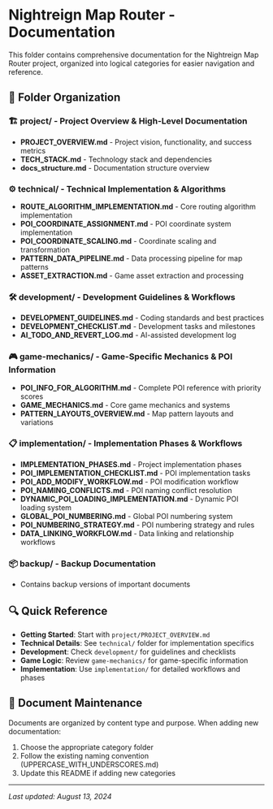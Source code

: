 # Nightreign Map Router - Documentation

This folder contains comprehensive documentation for the Nightreign Map Router project, organized into logical categories for easier navigation and reference.

## 📁 Folder Organization

### 🏗️ **project/** - Project Overview & High-Level Documentation
- **PROJECT_OVERVIEW.md** - Project vision, functionality, and success metrics
- **TECH_STACK.md** - Technology stack and dependencies
- **docs_structure.md** - Documentation structure overview

### ⚙️ **technical/** - Technical Implementation & Algorithms
- **ROUTE_ALGORITHM_IMPLEMENTATION.md** - Core routing algorithm implementation
- **POI_COORDINATE_ASSIGNMENT.md** - POI coordinate system implementation
- **POI_COORDINATE_SCALING.md** - Coordinate scaling and transformation
- **PATTERN_DATA_PIPELINE.md** - Data processing pipeline for map patterns
- **ASSET_EXTRACTION.md** - Game asset extraction and processing

### 🛠️ **development/** - Development Guidelines & Workflows
- **DEVELOPMENT_GUIDELINES.md** - Coding standards and best practices
- **DEVELOPMENT_CHECKLIST.md** - Development tasks and milestones
- **AI_TODO_AND_REVERT_LOG.md** - AI-assisted development log

### 🎮 **game-mechanics/** - Game-Specific Mechanics & POI Information
- **POI_INFO_FOR_ALGORITHM.md** - Complete POI reference with priority scores
- **GAME_MECHANICS.md** - Core game mechanics and systems
- **PATTERN_LAYOUTS_OVERVIEW.md** - Map pattern layouts and variations

### 📋 **implementation/** - Implementation Phases & Workflows
- **IMPLEMENTATION_PHASES.md** - Project implementation phases
- **POI_IMPLEMENTATION_CHECKLIST.md** - POI implementation tasks
- **POI_ADD_MODIFY_WORKFLOW.md** - POI modification workflow
- **POI_NAMING_CONFLICTS.md** - POI naming conflict resolution
- **DYNAMIC_POI_LOADING_IMPLEMENTATION.md** - Dynamic POI loading system
- **GLOBAL_POI_NUMBERING.md** - Global POI numbering system
- **POI_NUMBERING_STRATEGY.md** - POI numbering strategy and rules
- **DATA_LINKING_WORKFLOW.md** - Data linking and relationship workflows

### 📦 **backup/** - Backup Documentation
- Contains backup versions of important documents

## 🔍 Quick Reference

- **Getting Started**: Start with `project/PROJECT_OVERVIEW.md`
- **Technical Details**: See `technical/` folder for implementation specifics
- **Development**: Check `development/` for guidelines and checklists
- **Game Logic**: Review `game-mechanics/` for game-specific information
- **Implementation**: Use `implementation/` for detailed workflows and phases

## 📝 Document Maintenance

Documents are organized by content type and purpose. When adding new documentation:
1. Choose the appropriate category folder
2. Follow the existing naming convention (UPPERCASE_WITH_UNDERSCORES.md)
3. Update this README if adding new categories

---

*Last updated: August 13, 2024*
